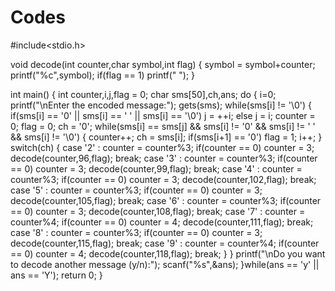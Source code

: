 Codes
=====
#include<stdio.h>

void decode(int counter,char symbol,int flag)
{
  symbol = symbol+counter;
	printf("%c",symbol);
	if(flag == 1)
		printf(" ");
}

int main()
{
	int counter,i,j,flag = 0;
	char sms[50],ch,ans;
	do
	{
		i=0;
		printf("\nEnter the encoded message:");
		gets(sms);
		while(sms[i] != '\0')
		{
			if(sms[i] == '0' || sms[i] == ' ' || sms[i] == '\0')
				j = ++i;
			else
				j = i;
			counter = 0;
			flag = 0;
			ch = '0';
			while(sms[i] == sms[j] && sms[i] != '0' && sms[i] != ' ' && sms[i] != '\0')
			{
				counter++;
				ch = sms[i];
				if(sms[i+1] == '0')
					flag = 1;
				i++;
			}
			switch(ch)
			{
				case '2' : counter = counter%3;
					   if(counter == 0)
						counter = 3;
					   decode(counter,96,flag);
					   break;
				case '3' : counter = counter%3;
					   if(counter == 0)
						counter = 3;
					   decode(counter,99,flag);
					   break;
				case '4' : counter = counter%3;
					   if(counter == 0)
						counter = 3;
					   decode(counter,102,flag);
					   break;
				case '5' : counter = counter%3;
					   if(counter == 0)
						counter = 3;
					   decode(counter,105,flag);
					   break;
				case '6' : counter = counter%3;
					   if(counter == 0)
						counter = 3;
					   decode(counter,108,flag);
					   break;
				case '7' : counter = counter%4;
					   if(counter == 0)
						counter = 4;
					   decode(counter,111,flag);
					   break;
				case '8' : counter = counter%3;
					   if(counter == 0)
						counter = 3;
					   decode(counter,115,flag);
					   break;
				case '9' : counter = counter%4;
					   if(counter == 0)
						counter = 4;
					   decode(counter,118,flag);
					   break;
			}
		}
		printf("\nDo you want to decode another message (y/n):");
		scanf("%s",&ans);
	}while(ans == 'y' || ans == 'Y');
	return 0;
}